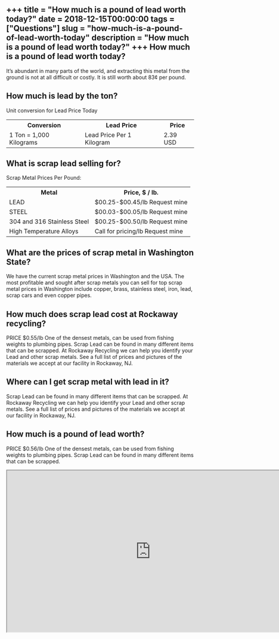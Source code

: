 +++
title = "How much is a pound of lead worth today?"
date = 2018-12-15T00:00:00
tags = ["Questions"]
slug = "how-much-is-a-pound-of-lead-worth-today"
description = "How much is a pound of lead worth today?"
+++
How much is a pound of lead worth today?
----------------------------------------

It’s abundant in many parts of the world, and extracting this metal from the ground is not at all difficult or costly. It is still worth about 83¢ per pound.

How much is lead by the ton?
----------------------------

Unit conversion for Lead Price Today

<table><tr><th>Conversion</th><th>Lead Price</th><th>Price</th></tr><tr><td>1 Ton = 1,000 Kilograms</td><td>Lead Price Per 1 Kilogram</td><td>2.39 USD</td></tr></table>

What is scrap lead selling for?
-------------------------------

Scrap Metal Prices Per Pound:

<table><tr><th>Metal</th><th>Price, $ / lb.</th></tr><tr><td>LEAD</td><td>$00.25-$00.45/lb Request mine</td></tr><tr><td>STEEL</td><td>$00.03-$00.05/lb Request mine</td></tr><tr><td>304 and 316 Stainless Steel</td><td>$00.25-$00.50/lb Request mine</td></tr><tr><td>High Temperature Alloys</td><td>Call for pricing/lb Request mine</td></tr></table>

What are the prices of scrap metal in Washington State?
-------------------------------------------------------

We have the current scrap metal prices in Washington and the USA. The most profitable and sought after scrap metals you can sell for top scrap metal prices in Washington include copper, brass, stainless steel, iron, lead, scrap cars and even copper pipes.

How much does scrap lead cost at Rockaway recycling?
----------------------------------------------------

PRICE $0.55/lb One of the densest metals, can be used from fishing weights to plumbing pipes. Scrap Lead can be found in many different items that can be scrapped. At Rockaway Recycling we can help you identify your Lead and other scrap metals. See a full list of prices and pictures of the materials we accept at our facility in Rockaway, NJ.

Where can I get scrap metal with lead in it?
--------------------------------------------

Scrap Lead can be found in many different items that can be scrapped. At Rockaway Recycling we can help you identify your Lead and other scrap metals. See a full list of prices and pictures of the materials we accept at our facility in Rockaway, NJ.

How much is a pound of lead worth?
----------------------------------

PRICE $0.56/lb One of the densest metals, can be used from fishing weights to plumbing pipes. Scrap Lead can be found in many different items that can be scrapped.

<iframe allow="accelerometer; autoplay; clipboard-write; encrypted-media; gyroscope; picture-in-picture" allowfullscreen="" class="__youtube_prefs__  epyt-is-override  no-lazyload" data-no-lazy="1" data-origheight="433" data-origwidth="770" data-skipgform_ajax_framebjll="" height="433" id="_ytid_67752" loading="lazy" src="https://www.youtube.com/embed/duWD3y2i9mY?enablejsapi=1&autoplay=0&cc_load_policy=0&cc_lang_pref=&iv_load_policy=1&loop=0&modestbranding=0&rel=1&fs=1&playsinline=0&autohide=2&theme=dark&color=red&controls=1&" title="YouTube player" width="770"></iframe>